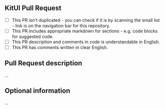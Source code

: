 <!-- replace the ' ' with 'x' in the brackets -->
## KitUI Pull Request
- [ ] This PR isn't duplicated - you can check if it is by scanning the small list - link is on the navigation bar for this repository.
- [ ] This PR includes appropriate markdown for sections - e.g. code blocks for suggested code.
- [ ] This PR description and comments in code is understandable in English.
- [ ] This PR has comments written in clear English.

<!-- PR DESCRIPTION - write a bit about what you've achieved in this pull request. -->
## Pull Request description
...

<!-- OPTIONAL INFORMATION - use this section for posting crash dumps, backtraces or other files(please use code markdown!) -->
## Optional information
...
